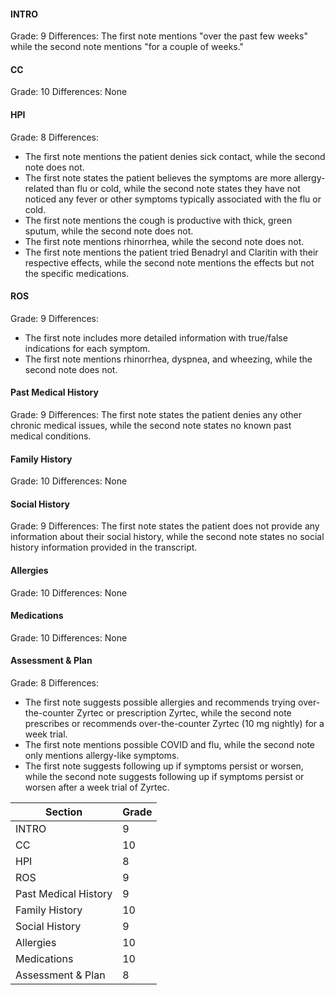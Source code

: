#### INTRO
Grade: 9
Differences: The first note mentions "over the past few weeks" while the second note mentions "for a couple of weeks."

#### CC
Grade: 10
Differences: None

#### HPI
Grade: 8
Differences: 
- The first note mentions the patient denies sick contact, while the second note does not.
- The first note states the patient believes the symptoms are more allergy-related than flu or cold, while the second note states they have not noticed any fever or other symptoms typically associated with the flu or cold.
- The first note mentions the cough is productive with thick, green sputum, while the second note does not.
- The first note mentions rhinorrhea, while the second note does not.
- The first note mentions the patient tried Benadryl and Claritin with their respective effects, while the second note mentions the effects but not the specific medications.

#### ROS
Grade: 9
Differences: 
- The first note includes more detailed information with true/false indications for each symptom.
- The first note mentions rhinorrhea, dyspnea, and wheezing, while the second note does not.

#### Past Medical History
Grade: 9
Differences: The first note states the patient denies any other chronic medical issues, while the second note states no known past medical conditions.

#### Family History
Grade: 10
Differences: None

#### Social History
Grade: 9
Differences: The first note states the patient does not provide any information about their social history, while the second note states no social history information provided in the transcript.

#### Allergies
Grade: 10
Differences: None

#### Medications
Grade: 10
Differences: None

#### Assessment & Plan
Grade: 8
Differences: 
- The first note suggests possible allergies and recommends trying over-the-counter Zyrtec or prescription Zyrtec, while the second note prescribes or recommends over-the-counter Zyrtec (10 mg nightly) for a week trial.
- The first note mentions possible COVID and flu, while the second note only mentions allergy-like symptoms.
- The first note suggests following up if symptoms persist or worsen, while the second note suggests following up if symptoms persist or worsen after a week trial of Zyrtec.

| Section           | Grade |
|-------------------|-------|
| INTRO             | 9     |
| CC                | 10    |
| HPI               | 8     |
| ROS               | 9     |
| Past Medical History | 9   |
| Family History    | 10    |
| Social History    | 9     |
| Allergies         | 10    |
| Medications       | 10    |
| Assessment & Plan | 8     |
